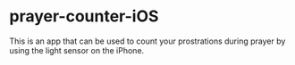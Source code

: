 # prayer-counter-iOS
This is an app that can be used to count your prostrations during prayer by using the light sensor on the iPhone.
